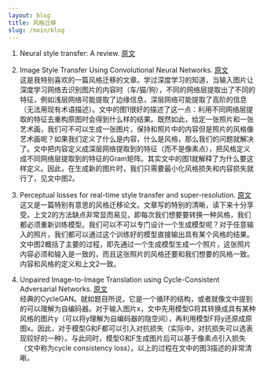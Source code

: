 ```yaml
---
layout: blog
title: 风格迁移
slug: /main/blog
---
```


1. Neural style transfer: A review. [原文](https://arxiv.org/pdf/1705.04058.pdf%20http://arxiv.org/abs/1705.04058.pdf)  

2. Image Style Transfer Using Convolutional Neural Networks. [原文](https://www.cv-foundation.org/openaccess/content_cvpr_2016/papers/Gatys_Image_Style_Transfer_CVPR_2016_paper.pdf)  
这是我特别喜欢的一篇风格迁移的文章。学过深度学习的知道，当输入图片让深度学习网络去识别图片的内容时（车/猫/狗），不同的网络层提取出了不同的特征，例如浅层网络可能提取了边缘信息，深层网络可能提取了高阶的信息（无法用现有术语描述）。文中的图1很好的描述了这一点：利用不同网络层提取的特征去重构原图时会得到什么样的结果。既然如此，给定一张照片和一张艺术画，我们可不可以生成一张图片，保持和照片中的内容但是照片的风格像艺术画呢？如果我们定义了什么是内容，什么是风格，那么我们的问题就解决了。文中把内容定义成深层网络提取到的特征（而不是像素点），把风格定义成不同网络层提取到的特征的Gram矩阵。其实文中的图1就解释了为什么要这样定义。因此，在生成新的图片时，我们只需要最小化风格损失和内容损失就行了，见文中图2。  

3. Perceptual losses for real-time style transfer and super-resolution. [原文](https://cs.stanford.edu/people/jcjohns/papers/eccv16/JohnsonECCV16.pdf)  
这又是一篇特别有意思的风格迁移论文。文章写的特别的清晰，读下来十分享受。上文2的方法缺点非常显而易见，即每次我们想要要转换一种风格，我们都必须重新训练模型。我们可以不可以专门设计一个生成模型呢？对于任意输入的照片，我们都可以通过这个训练好的模型直接输出具有某个风格的结果。文中图2概括了主要的过程，即先通过一个生成模型生成一个照片，这张照片内容必须和输入是一致的，而且这张照片的风格还要和我们想要的风格一致。内容和风格的定义和上文2一致。  

4. Unpaired Image-to-Image Translation
using Cycle-Consistent Adversarial Networks. [原文](https://openaccess.thecvf.com/content_ICCV_2017/papers/Zhu_Unpaired_Image-To-Image_Translation_ICCV_2017_paper.pdf)  
经典的CycleGAN。就如题目所说，它是一个循环的结构，或者就像文中提到的可以理解为自编码器。对于输入图片x，文中先用模型G将其转换成具有某种风格的图片y（可以将y理解为自编码器的隐空间），再利用模型F将y还原成原图x。因此，对于模型G和F都可以引入对抗损失（实际中，对抗损失可以选表现较好的一种）。与此同时，模型G和F生成图片后可以基于像素点引入损失（文中称为cycle consistency loss）。以上的过程在文中的图3描述的非常清晰。